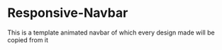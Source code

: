 # Responsive-Navbar
This is a template animated navbar of which every design made will be copied from it
